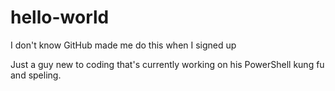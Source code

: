 # hello-world
I don't know GitHub made me do this when I signed up

Just a guy new to coding that's currently working on his PowerShell kung fu and speling.
